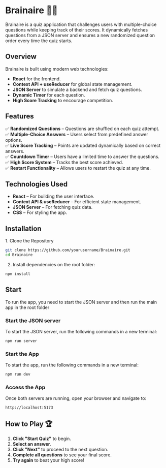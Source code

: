 # Brainaire 🧠🎯

Brainaire is a quiz application that challenges users with multiple-choice questions while keeping track of their scores. It dynamically fetches questions from a JSON server and ensures a new randomized question order every time the quiz starts.

## Overview

Brainaire is built using modern web technologies:

- **React** for the frontend.
- **Context API + useReducer** for global state management.
- **JSON Server** to simulate a backend and fetch quiz questions.
- **Dynamic Timer** for each question.
- **High Score Tracking** to encourage competition.

## Features

✅ **Randomized Questions** – Questions are shuffled on each quiz attempt.  
✅ **Multiple-Choice Answers** – Users select from predefined answer options.  
✅ **Live Score Tracking** – Points are updated dynamically based on correct answers.  
✅ **Countdown Timer** – Users have a limited time to answer the questions.  
✅ **High Score System** – Tracks the best score achieved.  
✅ **Restart Functionality** – Allows users to restart the quiz at any time.

## Technologies Used

- **React** – For building the user interface.
- **Context API & useReducer** – For efficient state management.
- **JSON Server** – For fetching quiz data.
- **CSS** – For styling the app.

## Installation

1️. Clone the Repository

```bash
git clone https://github.com/yourusername/Brainaire.git
cd Brainaire
```

2. Install dependencies on the root folder:

```bash
npm install
```

## Start

To run the app, you need to start the JSON server and then run the main app in the root folder

### Start the JSON server

To start the JSON server, run the following commands in a new terminal:

```bash
npm run server
```

### Start the App

To start the app, run the following commands in a new terminal:

```bash
npm run dev
```

### Access the App

Once both servers are running, open your browser and navigate to:

```arduino
http://localhost:5173
```

## How to Play 🏆

1. **Click "Start Quiz"** to begin.
2. **Select an answer**.
3. **Click "Next"** to proceed to the next question.
4. **Complete all questions** to see your final score.
5. **Try again** to beat your high score!
